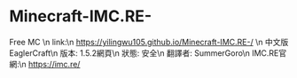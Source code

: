 # Minecraft-IMC.RE-
Free MC \n
link:\n
https://yilingwu105.github.io/Minecraft-IMC.RE-/ \n
中文版EaglerCraft\n
版本: 1.5.2網頁\n
狀態: 安全\n
翻譯者: SummerGoro\n
IMC.RE官網:\n
https://imc.re/

